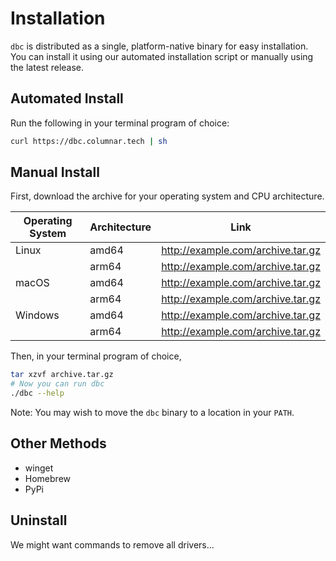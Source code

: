 # Installation

`dbc` is distributed as a single, platform-native binary for easy installation.
You can install it using our automated installation script or manually using the latest release.

## Automated Install

Run the following in your terminal program of choice:

```sh
curl https://dbc.columnar.tech | sh
```

## Manual Install

First, download the archive for your operating system and CPU architecture.

| Operating System | Architecture | Link                                |
|------------------|--------------|-------------------------------------|
| Linux            | amd64        | <http://example.com/archive.tar.gz> |
|                  | arm64        | <http://example.com/archive.tar.gz> |
| macOS            | amd64        | <http://example.com/archive.tar.gz> |
|                  | arm64        | <http://example.com/archive.tar.gz> |
| Windows          | amd64        | <http://example.com/archive.tar.gz> |
|                  | arm64        | <http://example.com/archive.tar.gz> |

Then, in your terminal program of choice,

```sh
tar xzvf archive.tar.gz
# Now you can run dbc
./dbc --help
```

Note: You may wish to move the `dbc` binary to a location in your `PATH`.

## Other Methods

- winget
- Homebrew
- PyPi

## Uninstall

We might want commands to remove all drivers...
